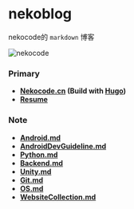 # nekoblog
nekocode的 `markdown` 博客

![nekocode](art/avatar.png "nekocode")

### Primary
- **[Nekocode.cn](http://nekocode.cn) (Build with [Hugo](hugo_blog))**
- **[Resume](http://nekocode.cn/resume.html)**

### Note
- **[Android.md](Android.md)**
- **[AndroidDevGuideline.md](AndroidDevGuideline.md)**
- **[Python.md](Python.md)**
- **[Backend.md](Backend.md)**
- **[Unity.md](Unity.md)**
- **[Git.md](Git.md)**
- **[OS.md](OS.md)**
- **[WebsiteCollection.md](WebsiteCollection.md)**
